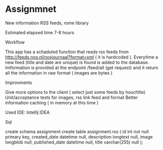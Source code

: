 # Assignmnet

New information RSS feeds, rome library

Estimated elapsed time 7-8 hours

Workflow

This app has a schaduled function that reads rss feeds from  http://feeds.nos.nl/nosjournaal?format=xml ( it is hardcoded ).
Everytime a new feed (title and date are unique) is found is added to the database.
Imformation is provided at the endpoint /feed/all (get request) and it return all the information in raw format ( images are bytes )


Improvments

Give more options to the client ( select just some feeds by hour/title)
Unit/acceptance tests for images, rss link feed and format
Better information caching ( in memory at this time )


Used IDE:
Intellij IDEA

Sql

create schema assignment
create table assignment.rss
(
  id             int          not null
    primary key,
  created_date   datetime     null,
  description    longtext     null,
  image          longblob     null,
  published_date datetime     null,
  title          varchar(255) null
);



